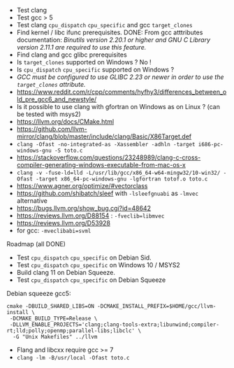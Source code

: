 * Test clang
* Test gcc > 5
* Test clang `cpu_dispatch` `cpu_specific` and gcc `target_clones`
* Find kernel / libc ifunc prerequisites. DONE: From gcc atttributes documentation:
  *Binutils version 2.20.1 or higher and GNU C Library version 2.11.1 are required to use this feature.*
* Find clang and gcc glibc prerequisites
* Is `target_clones` supported on Windows ? No !
* Is `cpu_dispatch` `cpu_specific` supported on Windows ?
* *GCC must be configured to use GLIBC 2.23 or newer in order to use the `target_clones` attribute.*
* <https://www.reddit.com/r/cpp/comments/hyfhy3/differences_between_old_pre_gcc6_and_newstyle/>
* Is it possible to use clang with gfortran on Windows as on Linux ? (can be tested with msys2)
* <https://llvm.org/docs/CMake.html>
* <https://github.com/llvm-mirror/clang/blob/master/include/clang/Basic/X86Target.def>
* `clang -Ofast -no-integrated-as -Xassembler -adhln -target i686-pc-windows-gnu -S toto.c`
* <https://stackoverflow.com/questions/23248989/clang-c-cross-compiler-generating-windows-executable-from-mac-os-x>
* `clang -v -fuse-ld=lld -L/usr/lib/gcc/x86_64-w64-mingw32/10-win32/ -Ofast -target x86_64-pc-windows-gnu -lgfortran totof.o toto.c`
* <https://www.agner.org/optimize/#vectorclass>
* <https://github.com/shibatch/sleef> with `-lsleefgnuabi` as `-lmvec` alternative
* <https://bugs.llvm.org/show_bug.cgi?id=48642>
* <https://reviews.llvm.org/D88154> : `-fveclib=libmvec`
* <https://reviews.llvm.org/D53928>
* for gcc: `-mveclibabi=svml`

Roadmap (all DONE)

* Test `cpu_dispatch` `cpu_specific` on Debian Sid.
* Test `cpu_dispatch` `cpu_specific` on Windows 10 / MSYS2
* Build clang 11 on Debian Squeeze.
* Test `cpu_dispatch` `cpu_specific` on Debian Squeeze

Debian squeeze gcc5:

```
cmake -DBUILD_SHARED_LIBS=ON -DCMAKE_INSTALL_PREFIX=$HOME/gcc/llvm-install \
 -DCMAKE_BUILD_TYPE=Release \
 -DLLVM_ENABLE_PROJECTS='clang;clang-tools-extra;libunwind;compiler-rt;lld;polly;openmp;parallel-libs;libclc' \
  -G "Unix Makefiles" ../llvm
```
* Flang and libcxx require gcc >= 7
* `clang -lm -B/usr/local -Ofast toto.c`
